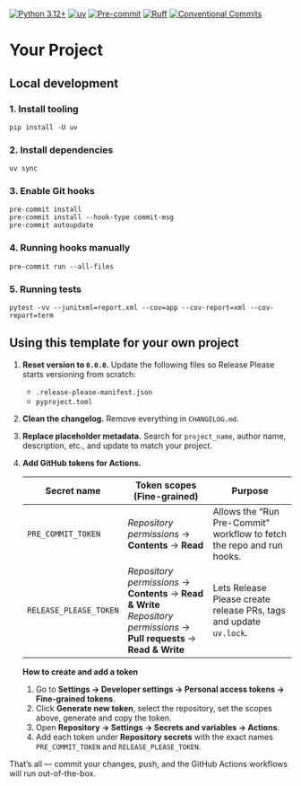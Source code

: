 [![Python 3.12+](https://img.shields.io/badge/python-3.12+-blue.svg)](https://www.python.org/)
[![uv](https://img.shields.io/endpoint?url=https://raw.githubusercontent.com/astral-sh/uv/main/assets/badge/v0.json)](https://github.com/astral-sh/uv)
[![Pre-commit](https://img.shields.io/badge/pre--commit-enabled-brightgreen.svg)](https://github.com/pre-commit/pre-commit)
[![Ruff](https://img.shields.io/endpoint?url=https://raw.githubusercontent.com/astral-sh/ruff/main/assets/badge/v2.json)](https://github.com/astral-sh/ruff)
[![Conventional Commits](https://img.shields.io/badge/Conventional%20Commits-1.0.0-%23FE5196?logo=conventionalcommits&logoColor=white)](https://conventionalcommits.org)

# Your Project

## Local development

### 1. Install tooling

```commandline
pip install -U uv
```

### 2. Install dependencies

```commandline
uv sync
```

### 3. Enable Git hooks

```commandline
pre-commit install
pre-commit install --hook-type commit-msg
pre-commit autoupdate
```

### 4. Running hooks manually

```commandline
pre-commit run --all-files
```

### 5. Running tests

```commandline
pytest -vv --junitxml=report.xml --cov=app --cov-report=xml --cov-report=term
```

## Using this template for your own project

1. **Reset version to `0.0.0`.**
   Update the following files so Release Please starts versioning from scratch:

   * `.release-please-manifest.json`
   * `pyproject.toml`

2. **Clean the changelog.**
   Remove everything in `CHANGELOG.md`.

3. **Replace placeholder metadata.**
   Search for `project_name`, author name, description, etc., and update to match your project.

4. **Add GitHub tokens for Actions.**

   | Secret name | Token scopes (Fine-grained) | Purpose |
   |-------------|----------------------------|---------|
   | `PRE_COMMIT_TOKEN` | *Repository permissions* → **Contents** → **Read** | Allows the “Run Pre-Commit” workflow to fetch the repo and run hooks. |
   | `RELEASE_PLEASE_TOKEN` | *Repository permissions* → **Contents** → **Read & Write**<br>*Repository permissions* → **Pull requests** → **Read & Write** | Lets Release Please create release PRs, tags and update `uv.lock`. |

   **How to create and add a token**

   1. Go to **Settings → Developer settings → Personal access tokens → Fine-grained tokens**.
   2. Click **Generate new token**, select the repository, set the scopes above, generate and copy the token.
   3. Open **Repository → Settings → Secrets and variables → Actions**.
   4. Add each token under **Repository secrets** with the exact names `PRE_COMMIT_TOKEN` and `RELEASE_PLEASE_TOKEN`.

That’s all — commit your changes, push, and the GitHub Actions workflows will run out-of-the-box.
